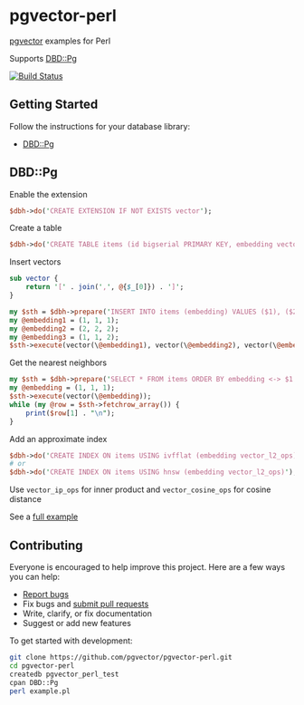 # pgvector-perl

[pgvector](https://github.com/pgvector/pgvector) examples for Perl

Supports [DBD::Pg](https://github.com/bucardo/dbdpg)

[![Build Status](https://github.com/pgvector/pgvector-perl/actions/workflows/build.yml/badge.svg)](https://github.com/pgvector/pgvector-perl/actions)

## Getting Started

Follow the instructions for your database library:

- [DBD::Pg](#dbdpg)

## DBD::Pg

Enable the extension

```perl
$dbh->do('CREATE EXTENSION IF NOT EXISTS vector');
```

Create a table

```perl
$dbh->do('CREATE TABLE items (id bigserial PRIMARY KEY, embedding vector(3))');
```

Insert vectors

```perl
sub vector {
    return '[' . join(',', @{$_[0]}) . ']';
}

my $sth = $dbh->prepare('INSERT INTO items (embedding) VALUES ($1), ($2), ($3)');
my @embedding1 = (1, 1, 1);
my @embedding2 = (2, 2, 2);
my @embedding3 = (1, 1, 2);
$sth->execute(vector(\@embedding1), vector(\@embedding2), vector(\@embedding3));
```

Get the nearest neighbors

```perl
my $sth = $dbh->prepare('SELECT * FROM items ORDER BY embedding <-> $1 LIMIT 5');
my @embedding = (1, 1, 1);
$sth->execute(vector(\@embedding));
while (my @row = $sth->fetchrow_array()) {
    print($row[1] . "\n");
}
```

Add an approximate index

```perl
$dbh->do('CREATE INDEX ON items USING ivfflat (embedding vector_l2_ops) WITH (lists = 100)');
# or
$dbh->do('CREATE INDEX ON items USING hnsw (embedding vector_l2_ops)');
```

Use `vector_ip_ops` for inner product and `vector_cosine_ops` for cosine distance

See a [full example](example.pl)

## Contributing

Everyone is encouraged to help improve this project. Here are a few ways you can help:

- [Report bugs](https://github.com/pgvector/pgvector-perl/issues)
- Fix bugs and [submit pull requests](https://github.com/pgvector/pgvector-perl/pulls)
- Write, clarify, or fix documentation
- Suggest or add new features

To get started with development:

```sh
git clone https://github.com/pgvector/pgvector-perl.git
cd pgvector-perl
createdb pgvector_perl_test
cpan DBD::Pg
perl example.pl
```
